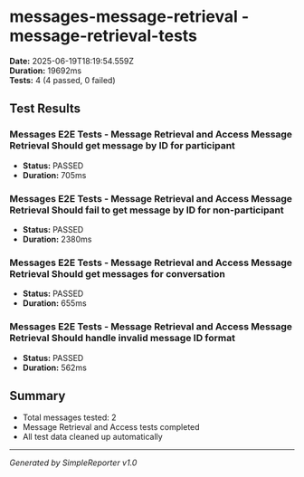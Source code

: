 # messages-message-retrieval - message-retrieval-tests

**Date:** 2025-06-19T18:19:54.559Z  
**Duration:** 19692ms  
**Tests:** 4 (4 passed, 0 failed)

## Test Results


### Messages E2E Tests - Message Retrieval and Access Message Retrieval Should get message by ID for participant
- **Status:** PASSED
- **Duration:** 705ms



### Messages E2E Tests - Message Retrieval and Access Message Retrieval Should fail to get message by ID for non-participant
- **Status:** PASSED
- **Duration:** 2380ms



### Messages E2E Tests - Message Retrieval and Access Message Retrieval Should get messages for conversation
- **Status:** PASSED
- **Duration:** 655ms



### Messages E2E Tests - Message Retrieval and Access Message Retrieval Should handle invalid message ID format
- **Status:** PASSED
- **Duration:** 562ms



## Summary

- Total messages tested: 2
- Message Retrieval and Access tests completed
- All test data cleaned up automatically

---
*Generated by SimpleReporter v1.0*
